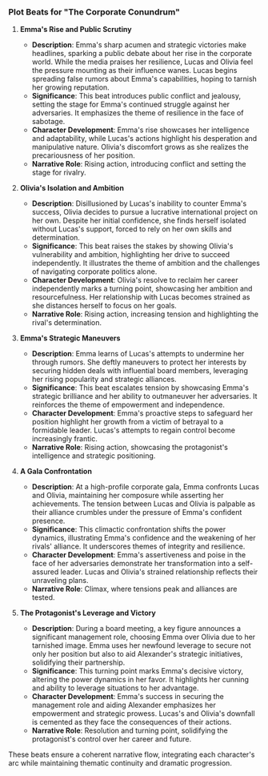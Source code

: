 ### Plot Beats for "The Corporate Conundrum"

1. **Emma's Rise and Public Scrutiny**  
   - **Description**: Emma's sharp acumen and strategic victories make headlines, sparking a public debate about her rise in the corporate world. While the media praises her resilience, Lucas and Olivia feel the pressure mounting as their influence wanes. Lucas begins spreading false rumors about Emma's capabilities, hoping to tarnish her growing reputation.
   - **Significance**: This beat introduces public conflict and jealousy, setting the stage for Emma's continued struggle against her adversaries. It emphasizes the theme of resilience in the face of sabotage.
   - **Character Development**: Emma's rise showcases her intelligence and adaptability, while Lucas's actions highlight his desperation and manipulative nature. Olivia's discomfort grows as she realizes the precariousness of her position.
   - **Narrative Role**: Rising action, introducing conflict and setting the stage for rivalry.

2. **Olivia's Isolation and Ambition**  
   - **Description**: Disillusioned by Lucas's inability to counter Emma's success, Olivia decides to pursue a lucrative international project on her own. Despite her initial confidence, she finds herself isolated without Lucas's support, forced to rely on her own skills and determination.
   - **Significance**: This beat raises the stakes by showing Olivia's vulnerability and ambition, highlighting her drive to succeed independently. It illustrates the theme of ambition and the challenges of navigating corporate politics alone.
   - **Character Development**: Olivia's resolve to reclaim her career independently marks a turning point, showcasing her ambition and resourcefulness. Her relationship with Lucas becomes strained as she distances herself to focus on her goals.
   - **Narrative Role**: Rising action, increasing tension and highlighting the rival's determination.

3. **Emma's Strategic Maneuvers**  
   - **Description**: Emma learns of Lucas's attempts to undermine her through rumors. She deftly maneuvers to protect her interests by securing hidden deals with influential board members, leveraging her rising popularity and strategic alliances.
   - **Significance**: This beat escalates tension by showcasing Emma's strategic brilliance and her ability to outmaneuver her adversaries. It reinforces the theme of empowerment and independence.
   - **Character Development**: Emma's proactive steps to safeguard her position highlight her growth from a victim of betrayal to a formidable leader. Lucas's attempts to regain control become increasingly frantic.
   - **Narrative Role**: Rising action, showcasing the protagonist's intelligence and strategic positioning.

4. **A Gala Confrontation**  
   - **Description**: At a high-profile corporate gala, Emma confronts Lucas and Olivia, maintaining her composure while asserting her achievements. The tension between Lucas and Olivia is palpable as their alliance crumbles under the pressure of Emma's confident presence.
   - **Significance**: This climactic confrontation shifts the power dynamics, illustrating Emma's confidence and the weakening of her rivals' alliance. It underscores themes of integrity and resilience.
   - **Character Development**: Emma's assertiveness and poise in the face of her adversaries demonstrate her transformation into a self-assured leader. Lucas and Olivia's strained relationship reflects their unraveling plans.
   - **Narrative Role**: Climax, where tensions peak and alliances are tested.

5. **The Protagonist's Leverage and Victory**  
   - **Description**: During a board meeting, a key figure announces a significant management role, choosing Emma over Olivia due to her tarnished image. Emma uses her newfound leverage to secure not only her position but also to aid Alexander's strategic initiatives, solidifying their partnership.
   - **Significance**: This turning point marks Emma's decisive victory, altering the power dynamics in her favor. It highlights her cunning and ability to leverage situations to her advantage.
   - **Character Development**: Emma's success in securing the management role and aiding Alexander emphasizes her empowerment and strategic prowess. Lucas's and Olivia's downfall is cemented as they face the consequences of their actions.
   - **Narrative Role**: Resolution and turning point, solidifying the protagonist's control over her career and future.

These beats ensure a coherent narrative flow, integrating each character's arc while maintaining thematic continuity and dramatic progression.